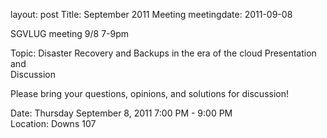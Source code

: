 layout: post
Title: September 2011 Meeting
meetingdate: 2011-09-08

SGVLUG meeting 9/8 7-9pm                                                       
                                                                             
Topic: Disaster Recovery and Backups in the era of the cloud Presentation and  
Discussion                                                                     
                                                                             
Please bring your questions, opinions, and solutions for discussion!           
                                                                             
Date: Thursday September 8, 2011 7:00 PM - 9:00 PM                               
Location: Downs 107                                         
